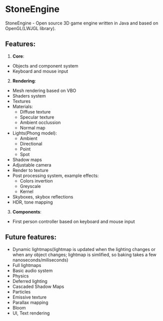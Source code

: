 # StoneEngine #
StoneEngine - Open source 3D game engine written in Java and based on OpenGL(LWJGL library).

## Features: ##
1. **Core**:
  - Objects and component system
  - Keyboard and mouse input
2. **Rendering**:
  - Mesh rendering based on VBO
  - Shaders system
  - Textures
  - Materials:
    - Diffuse texture
    - Specular texture
    - Ambient occlussion
    - Normal map
  - Lights(Phong model):
    - Ambient
    - Directional
    - Point
    - Spot
  - Shadow maps
  - Adjustable camera
  - Render to texture
  - Post processing system, example effects:
    - Colors invertion
    - Greyscale
    - Kernel
  - Skyboxes, skybox reflections
  - HDR, tone mapping
3. **Components**:
  - First person controller based on keyboard and mouse input
  
## Future features: ##
- Dynamic lightmaps(lightmap is updated when the lighting changes or when any object changes; lightmap is simlified, so baking takes a few nanoseconds/miliseconds)
- Full lightmaps
- Basic audio system
- Physics
- Deferred lighting
- Cascaded Shadow Maps
- Particles
- Emissive texture
- Parallax mapping
- Bloom
- UI, Text rendering